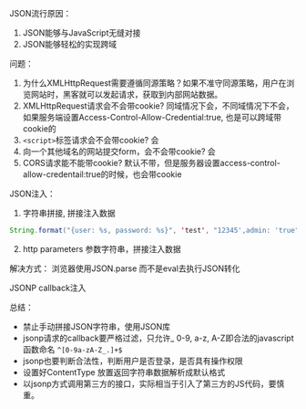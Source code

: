 JSON流行原因：
1. JSON能够与JavaScript无缝对接
2. JSON能够轻松的实现跨域

问题：
1. 为什么XMLHttpRequest需要遵循同源策略？如果不准守同源策略，用户在浏览网站时，黑客就可以发起请求，获取到内部网站数据。
2. XMLHttpRequest请求会不会带cookie? 同域情况下会，不同域情况下不会，如果服务端设置Access-Control-Allow-Credential:true, 也是可以跨域带cookie的
3. `<script>`标签请求会不会带cookie? 会
4. 向一个其他域名的网站提交form，会不会带cookie? 会
5. CORS请求能不能带cookie?  默认不带，但是服务器设置access-control-allow-credentail:true的时候，也会带cookie

JSON注入：
1. 字符串拼接, 拼接注入数据
```java
String.format("{user: %s, password: %s}", 'test', "12345',admin: 'true");
```
2. http parameters 参数字符串，拼接注入数据

解决方式： 浏览器使用JSON.parse 而不是eval去执行JSON转化

JSONP callback注入

总结：
- 禁止手动拼接JSON字符串，使用JSON库
- jsonp请求的callback要严格过滤，只允许_ 0-9, a-z, A-Z即合法的javascript函数命名 `^[0-9a-zA-Z_.]+$`
- jsonp也要判断合法性，判断用户是否登录，是否具有操作权限
- 设置好ContentType 放置返回字符串数据解析成默认格式
- 以jsonp方式调用第三方的接口，实际相当于引入了第三方的JS代码，要慎重。

